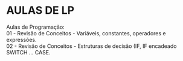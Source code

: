 # AULAS DE LP
Aulas de Programação: </br>
01 - Revisão de Conceitos - Variáveis, constantes, operadores e expressões. </br>
02 - Revisão de Conceitos - Estruturas de decisão (IF, IF encadeado SWITCH ... CASE. </br>
